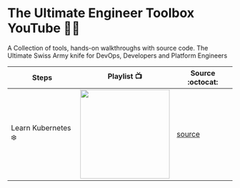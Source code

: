 # The Ultimate Engineer Toolbox YouTube 🔨🔧

A Collection of tools, hands-on walkthroughs with source code.
The Ultimate Swiss Army knife for DevOps, Developers and Platform Engineers

| Steps  | Playlist :tv: | Source :octocat: | 
|---|---|---|
| Learn Kubernetes :snowflake:  | <a href="https://www.youtube.com/c/DineshMistry" title="Kubernetes"><img src="https://cncf-branding.netlify.app/img/projects/kubernetes/stacked/white/kubernetes-stacked-white.png" width=200px; /></a>  | [source](./kubernetes/readme.md)   | 
